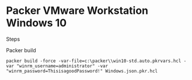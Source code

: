 # Packer VMware Workstation Windows 10

Steps

Packer build

```
packer build -force -var-file=c:\packer\\win10-std.auto.pkrvars.hcl -var "winrm_username=administrator" -var "winrm_password=ThisisagoodPassword!" Windows.json.pkr.hcl
```
